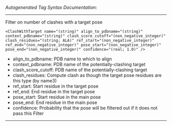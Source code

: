 _Autogenerated Tag Syntax Documentation:_

---
Filter on number of clashes with a target pose

```
<ClashWithTarget name="(string)" align_to_pdbname="(string)" context_pdbname="(string)" clash_score_cutoff="(non_negative_integer)" clash_residues="(string; ALA)" ref_start="(non_negative_integer)" ref_end="(non_negative_integer)" pose_start="(non_negative_integer)" pose_end="(non_negative_integer)" confidence="(real; 1.0)" />
```

-   align_to_pdbname: PDB name to which to align
-   context_pdbname: PDB name of the potentially-clashing target
-   clash_score_cutoff: PDB name of the potentially-clashing target
-   clash_residues: Compute clash as though the target pose residues are this type (by name3)
-   ref_start: Start residue in the target pose
-   ref_end: End residue in the target pose
-   pose_start: Start residue in the main pose
-   pose_end: End residue in the main pose
-   confidence: Probability that the pose will be filtered out if it does not pass this Filter

---
